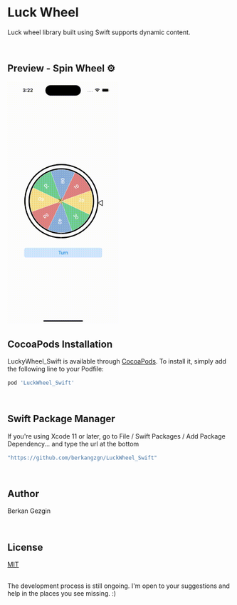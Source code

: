 # Luck Wheel
Luck wheel library built using Swift supports dynamic content.

<br />

## Preview - Spin Wheel ⚙️
<img src="/Images/LuckyWheelSR.gif" width="250"/>

<br />

## CocoaPods Installation

LuckyWheel_Swift is available through [CocoaPods](https://cocoapods.org). To install
it, simply add the following line to your Podfile:

```ruby
pod 'LuckWheel_Swift'
```

<br />

## Swift Package Manager

If you're using Xcode 11 or later, go to File / Swift Packages / Add Package Dependency... and type the url at the bottom

```swift
"https://github.com/berkangzgn/LuckWheel_Swift"
```

<br />

## Author

Berkan Gezgin

<br />

## License
[MIT](https://choosealicense.com/licenses/mit/)

<br />
The development process is still ongoing. I'm open to your suggestions and help in the places you see missing.  :)
